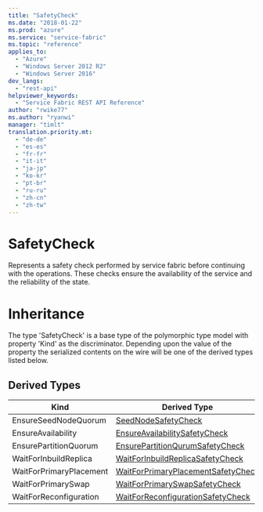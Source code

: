 ```yaml
---
title: "SafetyCheck"
ms.date: "2018-01-22"
ms.prod: "azure"
ms.service: "service-fabric"
ms.topic: "reference"
applies_to: 
  - "Azure"
  - "Windows Server 2012 R2"
  - "Windows Server 2016"
dev_langs: 
  - "rest-api"
helpviewer_keywords: 
  - "Service Fabric REST API Reference"
author: "rwike77"
ms.author: "ryanwi"
manager: "timlt"
translation.priority.mt: 
  - "de-de"
  - "es-es"
  - "fr-fr"
  - "it-it"
  - "ja-jp"
  - "ko-kr"
  - "pt-br"
  - "ru-ru"
  - "zh-cn"
  - "zh-tw"
---
```

# SafetyCheck

Represents a safety check performed by service fabric before continuing with the operations. These checks ensure the availability of the service and the reliability of the state.
# Inheritance

The type 'SafetyCheck' is a base type of the polymorphic type model with property 'Kind' as the discriminator.
Depending upon the value of the property the serialized contents on the wire will be one of the derived types listed below.
## Derived Types

| Kind | Derived Type |
| --- | --- | 
| EnsureSeedNodeQuorum | [SeedNodeSafetyCheck](sfclient-v61-model-seednodesafetycheck.md) |
| EnsureAvailability | [EnsureAvailabilitySafetyCheck](sfclient-v61-model-ensureavailabilitysafetycheck.md) |
| EnsurePartitionQuorum | [EnsurePartitionQurumSafetyCheck](sfclient-v61-model-ensurepartitionqurumsafetycheck.md) |
| WaitForInbuildReplica | [WaitForInbuildReplicaSafetyCheck](sfclient-v61-model-waitforinbuildreplicasafetycheck.md) |
| WaitForPrimaryPlacement | [WaitForPrimaryPlacementSafetyCheck](sfclient-v61-model-waitforprimaryplacementsafetycheck.md) |
| WaitForPrimarySwap | [WaitForPrimarySwapSafetyCheck](sfclient-v61-model-waitforprimaryswapsafetycheck.md) |
| WaitForReconfiguration | [WaitForReconfigurationSafetyCheck](sfclient-v61-model-waitforreconfigurationsafetycheck.md) |

